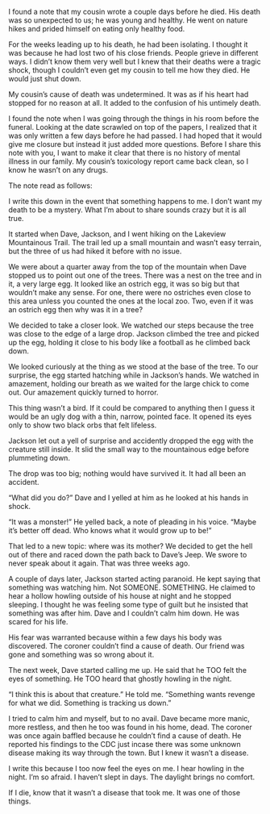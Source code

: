 I found a note that my cousin wrote a couple days before he died.  His death was so unexpected to us; he was young and healthy.  He went on nature hikes and prided himself on eating only healthy food. 

For the weeks leading up to his death, he had been isolating.  I thought it was because he had lost two of his close friends.  People grieve in different ways.  I didn’t know them very well but I knew that their deaths were a tragic shock, though I couldn’t even get my cousin to tell me how they died.  He would just shut down.

My cousin’s cause of death was undetermined.  It was as if his heart had stopped for no reason at all.  It added to the confusion of his untimely death.

I found the note when I was going through the things in his room before the funeral.  Looking at the date scrawled on top of the papers, I realized that it was only written a few days before he had passed.  I had hoped that it would give me closure but instead it just added more questions.  Before I share this note with you, I want to make it clear that there is no history of mental illness in our family.  My cousin’s toxicology report came back clean, so I know he wasn’t on any drugs. 

The note read as follows:

I write this down in the event that something happens to me.  I don’t want my death to be a mystery.  What I’m about to share sounds crazy but it is all true.

It started when Dave, Jackson, and I went hiking on the Lakeview Mountainous Trail.  The trail led up a small mountain and wasn’t easy terrain, but the three of us had hiked it before with no issue.

We were about a quarter away from the top of the mountain when Dave stopped us to point out one of the trees.  There was a nest on the tree and in it, a very large egg.  It looked like an ostrich egg, it was so big but that wouldn’t make any sense.  For one, there were no ostriches even close to this area unless you counted the ones at the local zoo.  Two, even if it was an ostrich egg then why was it in a tree?

We decided to take a closer look.  We watched our steps because the tree was close to the edge of a large drop.  Jackson climbed the tree and picked up the egg, holding it close to his body like a football as he climbed back down.

We looked curiously at the thing as we stood at the base of the tree.  To our surprise, the egg started hatching while in Jackson’s hands.  We watched in amazement, holding our breath as we waited for the large chick to come out.  Our amazement quickly turned to horror.

This thing wasn’t a bird.  If it could be compared to anything then I guess it would be an ugly dog with a thin, narrow, pointed face.  It opened its eyes only to show two black orbs that felt lifeless.

Jackson let out a yell of surprise and accidently dropped the egg with the creature still inside.  It slid the small way to the mountainous edge before plummeting down. 

The drop was too big; nothing would have survived it.  It had all been an accident.

“What did you do?” Dave and I yelled at him as he looked at his hands in shock.

“It was a monster!”  He yelled back, a note of pleading in his voice.  “Maybe it’s better off dead.  Who knows what it would grow up to be!”

That led to a new topic: where was its mother?  We decided to get the hell out of there and raced down the path back to Dave’s Jeep.  We swore to never speak about it again.  That was three weeks ago.

A couple of days later, Jackson started acting paranoid. He kept saying that something was watching him.  Not SOMEONE. SOMETHING.  He claimed to hear a hollow howling outside of his house at night and he stopped sleeping.  I thought he was feeling some type of guilt but he insisted that something was after him.  Dave and I couldn’t calm him down.  He was scared for his life.

His fear was warranted because within a few days his body was discovered.  The coroner couldn’t find a cause of death.  Our friend was gone and something was so wrong about it.

The next week, Dave started calling me up.  He said that he TOO felt the eyes of something.  He TOO heard that ghostly howling in the night.

“I think this is about that creature.”  He told me.  “Something wants revenge for what we did.  Something is tracking us down.”

I tried to calm him and myself, but to no avail. Dave became more manic, more restless, and then he too was found in his home, dead.  The coroner was once again baffled because he couldn’t find a cause of death.  He reported his findings to the CDC just incase there was some unknown disease making its way through the town.  But I knew it wasn’t a disease.

I write this because I too now feel the eyes on me. I hear howling in the night.  I’m so afraid.  I haven’t slept in days.  The daylight brings no comfort.

If I die, know that it wasn’t a disease that took me.  It was one of those things.